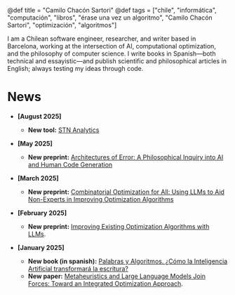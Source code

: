 @def title = "Camilo Chacón Sartori"
@def tags = ["chile", "informática", "computación", "libros", "érase una vez un algoritmo", "Camilo Chacón Sartori", "optimización", "algoritmos"]

I am a Chilean software engineer, researcher, and writer based in Barcelona, working at the intersection of AI, computational optimization, and the philosophy of computer science. I write books in Spanish—both technical and essayistic—and publish scientific and philosophical articles in English; always testing my ideas through code.

# News

- **[August 2025]**

  - **New tool:** [STN Analytics](https://stnweb.surge.sh/)

- **[May 2025]**

  - **New preprint:** [Architectures of Error: A Philosophical Inquiry into AI and Human Code Generation](https://papers.ssrn.com/sol3/papers.cfm?abstract_id=5265751)
- **[March 2025]**

  - **New preprint:** [Combinatorial Optimization for All: Using LLMs to Aid Non-Experts in Improving Optimization Algorithms](https://camilochs.github.io/comb-opt-for-all/)
- **[February 2025]**

  - **New preprint:** [Improving Existing Optimization Algorithms with LLMs](https://arxiv.org/abs/2502.08298).
- **[January 2025]**

  - **New book (in spanish):** [Palabras y Algoritmos. ¿Cómo la Inteligencia Artificial transformará la escritura?](https://www.marcombo.com/libro/libros-tecnicos-de-arte-y-cientificos/informatica-libros-tecnicos-y-cientificos/palabras-y-algoritmos/)
  - **New paper:** [Metaheuristics and Large Language Models Join Forces: Toward an Integrated Optimization Approach](https://ieeexplore.ieee.org/document/10818476).
